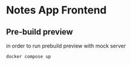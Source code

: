# Notes App Frontend

## Pre-build preview

in order to run prebuild preview with mock server

`docker compose up`
